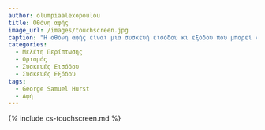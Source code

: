 ```yaml
---
author: olumpiaalexopoulou
title: Οθόνη αφής
image_url: /images/touchscreen.jpg
caption: "Η οθόνη αφής είναι μια συσκευή εισόδου κι εξόδου που μπορεί να λειτουργήσει από ένα άγγιγμα μέσα στην περιοχή της οθόνης."
categories:
  - Μελέτη Περίπτωσης
  - Ορισμός
  - Συσκευές Εισόδου
  - Συσκευές Εξόδου
tags:
  - George Samuel Hurst
  - Αφή
---
```


{% include cs-touchscreen.md %}
